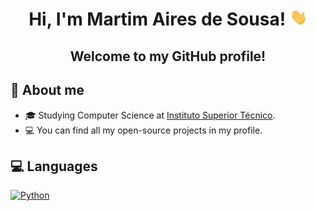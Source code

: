 <h1 align="center">Hi, I'm Martim Aires de Sousa! <img src="hey.gif" width="28px" alt="👋"></h1>

<h2 align="center">Welcome to my GitHub profile!</h2>

## :book: About me
- :mortar_board: Studying Computer Science at [Instituto Superior Técnico](https://www.google.com/url?sa=t&rct=j&q=&esrc=s&source=web&cd=&cad=rja&uact=8&ved=2ahUKEwjbquCwgPeEAxXVh_0HHQrKCHwQFnoECBAQAQ&url=https%3A%2F%2Ftecnico.ulisboa.pt%2Fpt%2F&usg=AOvVaw2ijpb87B3Jspj5nx3bv3uM&opi=89978449).
- :computer: You can find all my open-source projects in my profile.

## :computer: Languages
[![Python](https://www.google.com/url?sa=i&url=https%3A%2F%2Fen.wikipedia.org%2Fwiki%2FPython_%2528programming_language%2529&psig=AOvVaw0jGuCk18ugEK21cNjDdGEl&ust=1710619203386000&source=images&cd=vfe&opi=89978449&ved=0CBMQjRxqFwoTCPiUtKGH94QDFQAAAAAdAAAAABAE)](https://github.com/martimasousa)


<!--
**martimasousa/martimasousa** is a ✨ _special_ ✨ repository because its `README.md` (this file) appears on your GitHub profile.

Here are some ideas to get you started:

- 🔭 I’m currently working on ...
- 🌱 I’m currently learning ...
- 👯 I’m looking to collaborate on ...
- 🤔 I’m looking for help with ...
- 💬 Ask me about ...
- 📫 How to reach me: ...
- 😄 Pronouns: ...
- ⚡ Fun fact: ...
-->
